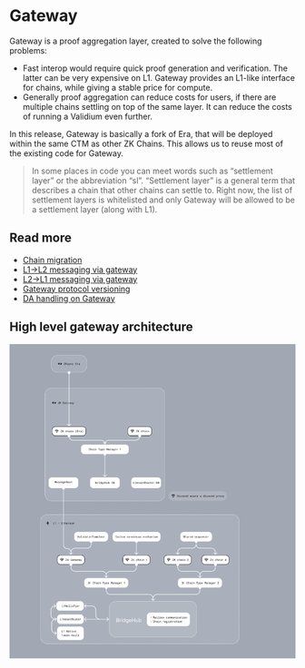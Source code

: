 # Gateway

Gateway is a proof aggregation layer, created to solve the following problems:

- Fast interop would require quick proof generation and verification. The latter can be very expensive on L1. Gateway provides an L1-like interface for chains, while giving a stable price for compute.
- Generally proof aggregation can reduce costs for users, if there are multiple chains settling on top of the same layer. It can reduce the costs of running a Validium even further.

In this release, Gateway is basically a fork of Era, that will be deployed within the same CTM as other ZK Chains. This allows us to reuse most of the existing code for Gateway.

> In some places in code you can meet words such as “settlement layer” or the abbreviation “sl”. “Settlement layer” is a general term that describes a chain that other chains can settle to. Right now, the list of settlement layers is whitelisted and only Gateway will be allowed to be a settlement layer (along with L1).

## Read more

- [Chain migration](chain_migration.md)
- [L1->L2 messaging via gateway](messaging_via_gateway.md)
- [L2->L1 messaging via gateway](nested_l3_l1_messaging.md)
- [Gateway protocol versioning](gateway_protocol_upgrades.md)
- [DA handling on Gateway](gateway_da.md)

## High level gateway architecture

![image.png](./img/ecosystem_architecture.png)
